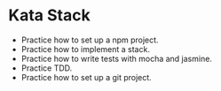 # Kata Stack

- Practice how to set up a npm project.
- Practice how to implement a stack.
- Practice how to write tests with mocha and jasmine.
- Practice TDD.
- Practice how to set up a git project.